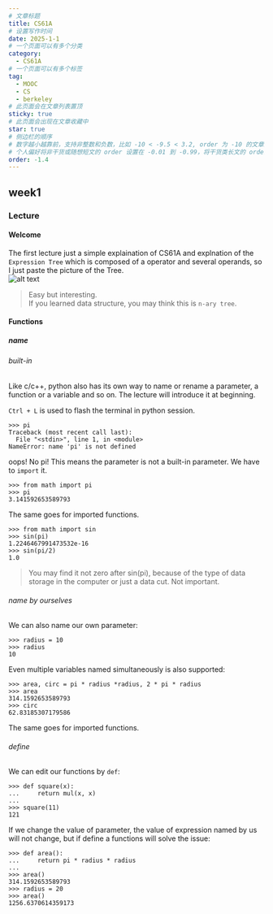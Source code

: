 ```yaml
---
# 文章标题
title: CS61A
# 设置写作时间
date: 2025-1-1
# 一个页面可以有多个分类
category:
  - CS61A
# 一个页面可以有多个标签
tag:
  - MOOC
  - CS
  - berkeley
# 此页面会在文章列表置顶
sticky: true
# 此页面会出现在文章收藏中
star: true
# 侧边栏的顺序
# 数字越小越靠前，支持非整数和负数，比如 -10 < -9.5 < 3.2, order 为 -10 的文章会最靠上。
# 个人偏好将非干货或随想短文的 order 设置在 -0.01 到 -0.99，将干货类长文的 order 设置在 -1 到负无穷。每次新增文章都会在上一篇的基础上递减 order 值。
order: -1.4
---
```


## week1

### Lecture

#### Welcome

The first lecture just a simple explaination of CS61A and explnation of the `Expression Tree` which is composed of a operator and several operands, so I just paste the picture of the Tree.  
![alt text](../.vuepress/public/img/61AW11.png)

> Easy but interesting.  
> If you learned data structure, you may think this is `n-ary tree`.

#### Functions

##### name

###### built-in

Like c/c++, python also has its own way to name or rename a parameter, a function or a variable and so on. The lecture will introduce it at beginning.  

`Ctrl + L` is used to flash the terminal in python session.  

```
>>> pi  
Traceback (most recent call last):  
  File "<stdin>", line 1, in <module>  
NameError: name 'pi' is not defined  
```

oops! No pi! This means the parameter is not a built-in parameter. We have to `import` it.  

```
>>> from math import pi  
>>> pi  
3.141592653589793  
```

The same goes for imported functions.

```  
>>> from math import sin  
>>> sin(pi)  
1.2246467991473532e-16  
>>> sin(pi/2)  
1.0  
```

> You may find it not zero after sin(pi), because of the type of data storage in the computer or just a data cut. Not important.

###### name by ourselves

We can also name our own parameter:  

```
>>> radius = 10
>>> radius
10
```

Even multiple variables named simultaneously is also supported:

```
>>> area, circ = pi * radius *radius, 2 * pi * radius
>>> area
314.1592653589793
>>> circ
62.83185307179586
```

The same goes for imported functions.  

###### define

We can edit our functions by `def`:  

```
>>> def square(x):
...     return mul(x, x)
... 
>>> square(11)
121
```

If we change the value of parameter, the value of expression named by us will not change, but if define a functions will solve the issue:  

```
>>> def area():
...     return pi * radius * radius
... 
>>> area()
314.1592653589793
>>> radius = 20
>>> area()
1256.6370614359173
```

